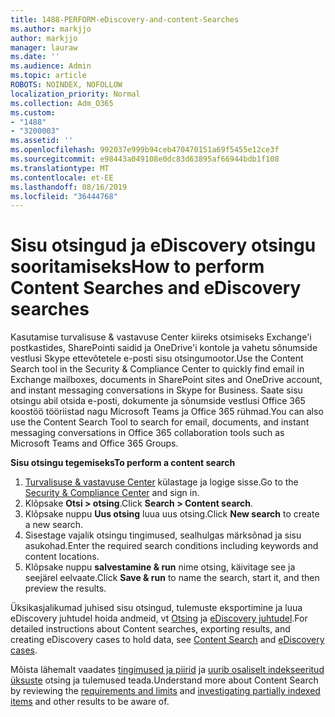 ```yaml
---
title: 1488-PERFORM-eDiscovery-and-content-Searches
ms.author: markjjo
author: markjjo
manager: lauraw
ms.date: ''
ms.audience: Admin
ms.topic: article
ROBOTS: NOINDEX, NOFOLLOW
localization_priority: Normal
ms.collection: Adm_O365
ms.custom:
- "1488"
- "3200003"
ms.assetid: ''
ms.openlocfilehash: 992037e999b94ceb470470151a69f5455e12ce3f
ms.sourcegitcommit: e98443a049108e0dc83d63895af66944bdb1f108
ms.translationtype: MT
ms.contentlocale: et-EE
ms.lasthandoff: 08/16/2019
ms.locfileid: "36444768"
---
```

# <a name="how-to-perform-content-searches-and-ediscovery-searches"></a><span data-ttu-id="a8be4-102">Sisu otsingud ja eDiscovery otsingu sooritamiseks</span><span class="sxs-lookup"><span data-stu-id="a8be4-102">How to perform Content Searches and eDiscovery searches</span></span>

<span data-ttu-id="a8be4-103">Kasutamise turvalisuse & vastavuse Center kiireks otsimiseks Exchange'i postkastides, SharePointi saidid ja OneDrive'i kontole ja vahetu sõnumside vestlusi Skype ettevõtetele e-posti sisu otsingumootor.</span><span class="sxs-lookup"><span data-stu-id="a8be4-103">Use the Content Search tool in the Security & Compliance Center to quickly find email in Exchange mailboxes, documents in SharePoint sites and OneDrive account, and instant messaging conversations in Skype for Business.</span></span> <span data-ttu-id="a8be4-104">Saate sisu otsingu abil otsida e-posti, dokumente ja sõnumside vestlusi Office 365 koostöö tööriistad nagu Microsoft Teams ja Office 365 rühmad.</span><span class="sxs-lookup"><span data-stu-id="a8be4-104">You can also use the Content Search Tool to search for email, documents, and instant messaging conversations in Office 365 collaboration tools such as Microsoft Teams and Office 365 Groups.</span></span>

<span data-ttu-id="a8be4-105">**Sisu otsingu tegemiseks**</span><span class="sxs-lookup"><span data-stu-id="a8be4-105">**To perform a content search**</span></span>

1. <span data-ttu-id="a8be4-106">[Turvalisuse & vastavuse Center](https://protection.office.com) külastage ja logige sisse.</span><span class="sxs-lookup"><span data-stu-id="a8be4-106">Go to the [Security & Compliance Center](https://protection.office.com) and sign in.</span></span>
2. <span data-ttu-id="a8be4-107">Klõpsake **Otsi > otsing**.</span><span class="sxs-lookup"><span data-stu-id="a8be4-107">Click **Search > Content search**.</span></span>
3. <span data-ttu-id="a8be4-108">Klõpsake nuppu **Uus otsing** luua uus otsing.</span><span class="sxs-lookup"><span data-stu-id="a8be4-108">Click **New search** to create a new search.</span></span>
4. <span data-ttu-id="a8be4-109">Sisestage vajalik otsingu tingimused, sealhulgas märksõnad ja sisu asukohad.</span><span class="sxs-lookup"><span data-stu-id="a8be4-109">Enter the required search conditions including keywords and content locations.</span></span>  
5. <span data-ttu-id="a8be4-110">Klõpsake nuppu **salvestamine & run** nime otsing, käivitage see ja seejärel eelvaate.</span><span class="sxs-lookup"><span data-stu-id="a8be4-110">Click **Save & run** to name the search, start it, and then preview the results.</span></span>

<span data-ttu-id="a8be4-111">Üksikasjalikumad juhised sisu otsingud, tulemuste eksportimine ja luua eDiscovery juhtudel hoida andmeid, vt [Otsing](https://docs.microsoft.com/en-us/office365/securitycompliance/content-search) ja [eDiscovery juhtudel](https://docs.microsoft.com/en-us/office365/securitycompliance/ediscovery-cases).</span><span class="sxs-lookup"><span data-stu-id="a8be4-111">For detailed instructions about Content searches, exporting results, and creating eDiscovery cases to hold data, see [Content Search](https://docs.microsoft.com/en-us/office365/securitycompliance/content-search) and [eDiscovery cases](https://docs.microsoft.com/en-us/office365/securitycompliance/ediscovery-cases).</span></span>

<span data-ttu-id="a8be4-112">Mõista lähemalt vaadates [tingimused ja piirid](https://docs.microsoft.com/en-us/office365/securitycompliance/limits-for-content-search) ja [uurib osaliselt indekseeritud üksuste](https://docs.microsoft.com/en-us/office365/securitycompliance/investigating-partially-indexed-items-in-ediscovery) otsing ja tulemused teada.</span><span class="sxs-lookup"><span data-stu-id="a8be4-112">Understand more about Content Search by reviewing the [requirements and limits](https://docs.microsoft.com/en-us/office365/securitycompliance/limits-for-content-search) and  [investigating partially indexed items](https://docs.microsoft.com/en-us/office365/securitycompliance/investigating-partially-indexed-items-in-ediscovery) and other results to be aware of.</span></span>
